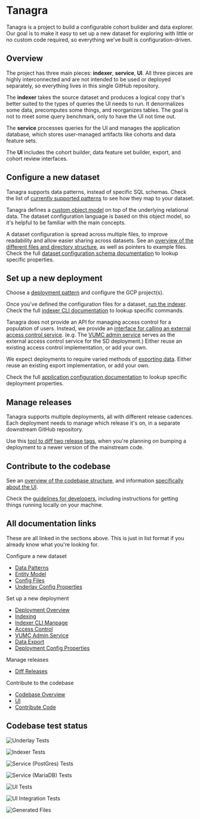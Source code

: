 # Tanagra

Tanagra is a project to build a configurable cohort builder and data explorer.
Our goal is to make it easy to set up a new dataset for exploring with little or no custom code required,
so everything we've built is configuration-driven.


## Overview
The project has three main pieces: **indexer**, **service**, **UI**.
All three pieces are highly interconnected and are not intended to be used or deployed separately,
so everything lives in this single GitHub repository.

The **indexer** takes the source dataset and produces a logical copy that's better suited to the types
of queries the UI needs to run. It denormalizes some data, precomputes some things, and reorganizes
tables. The goal is not to meet some query benchmark, only to have the UI not time out.

The **service** processes queries for the UI and manages the application database, which stores user-managed
artifacts like cohorts and data feature sets.

The **UI** includes the cohort builder, data feature set builder, export, and cohort review interfaces.


## Configure a new dataset
Tanagra supports data patterns, instead of specific SQL schemas.
Check the list of [currently supported patterns](./docs/DATA_PATTERNS.md) to see how they map to your dataset.

Tanagra defines a [custom object model](./docs/ENTITY_MODEL.md) on top of the underlying relational data.
The dataset configuration language is based on this object model, so it's helpful to be familiar with the main concepts.

A dataset configuration is spread across multiple files, to improve readability and allow easier sharing across datasets.
See an [overview of the different files and directory structure](./docs/CONFIG_FILES.md), as well as pointers to example files.
Check the full [dataset configuration schema documentation](./docs/generated/UNDERLAY_CONFIG.md) to lookup specific properties.


## Set up a new deployment
Choose a [deployment pattern](./docs/DEPLOYMENT_OVERVIEW.md) and configure the GCP project(s).

Once you've defined the configuration files for a dataset, [run the indexer](./docs/INDEXING.md).
Check the full [indexer CLI documentation](./docs/generated/indexer-cli/tanagra.adoc) to lookup specific commands.

Tanagra does not provide an API for managing access control for a population of users.
Instead, we provide an [interface for calling an external access control service](./docs/ACCESS_CONTROL.md).
(e.g. The [VUMC admin service](./docs/VUMC_ADMIN_SERVICE.md) serves as the external access control service for the SD deployment.)
Either reuse an existing access control implementation, or add your own.

We expect deployments to require varied methods of [exporting data](./docs/DATA_EXPORT.md).
Either reuse an existing export implementation, or add your own.

Check the full [application configuration documentation](./docs/generated/APPLICATION_CONFIG.md) to lookup specific 
deployment properties.


## Manage releases
Tanagra supports multiple deployments, all with different release cadences.
Each deployment needs to manage which release it's on, in a separate downstream GitHub repository.

Use this [tool to diff two release tags](./docs/DIFF_RELEASES.md), when you're planning on bumping a deployment to a 
newer version of the mainstream code.


## Contribute to the codebase
See an [overview of the codebase structure](./docs/CODEBASE_OVERVIEW.md),
and information [specifically about the UI](./docs/UI.md).

Check the [guidelines for developers](./docs/CONTRIBUTING.md), including instructions for getting things running 
locally on your machine.


## All documentation links
These are all linked in the sections above. This is just in list format if you already know what you're looking for.

Configure a new dataset
* [Data Patterns](./docs/DATA_PATTERNS.md)
* [Entity Model](./docs/ENTITY_MODEL.md)
* [Config Files](./docs/CONFIG_FILES.md)
* [Underlay Config Properties](./docs/generated/UNDERLAY_CONFIG.md)

Set up a new deployment
* [Deployment Overview](./docs/DEPLOYMENT_OVERVIEW.md)
* [Indexing](./docs/INDEXING.md)
* [Indexer CLI Manpage](./docs/generated/indexer-cli/tanagra.adoc)
* [Access Control](./docs/ACCESS_CONTROL.md)
* [VUMC Admin Service](./docs/VUMC_ADMIN_SERVICE.md)
* [Data Export](./docs/DATA_EXPORT.md)
* [Deployment Config Properties](./docs/generated/APPLICATION_CONFIG.md)

Manage releases
* [Diff Releases](./docs/DIFF_RELEASES.md)

Contribute to the codebase
* [Codebase Overview](./docs/CODEBASE_OVERVIEW.md)
* [UI](./docs/UI.md)
* [Contribute Code](./docs/CONTRIBUTING.md)


## Codebase test status

![Underlay Tests](https://github.com/DataBiosphere/tanagra/actions/workflows/underlay-test.yaml/badge.svg?branch=main)

![Indexer Tests](https://github.com/DataBiosphere/tanagra/actions/workflows/indexer-test.yaml/badge.svg?branch=main)

![Service (PostGres) Tests](https://github.com/DataBiosphere/tanagra/actions/workflows/service-test-postgres.yaml/badge.svg?branch=main)

![Service (MariaDB) Tests](https://github.com/DataBiosphere/tanagra/actions/workflows/service-test-mariadb.yaml/badge.svg?branch=main)

![UI Tests](https://github.com/DataBiosphere/tanagra/actions/workflows/ui-test.yaml/badge.svg?branch=main)

![UI Integration Tests](https://github.com/DataBiosphere/tanagra/actions/workflows/ui-integration-test.yaml/badge.svg?branch=main)

![Generated Files](https://github.com/DataBiosphere/tanagra/actions/workflows/generated-files.yaml/badge.svg?branch=main)
